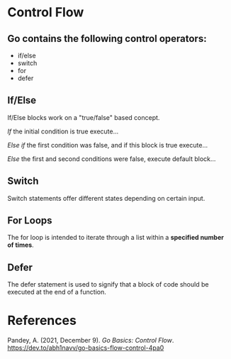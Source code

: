 # Control Flow 

## Go contains the following control operators: 
- if/else 
- switch 
- for 
- defer 

## If/Else 
If/Else blocks work on a "true/false" based concept. 

*If* the initial condition is true execute...  

*Else if* the first condition was false, and if this block is true execute... 

*Else* the first and second conditions were false, execute default block... 




## Switch 
Switch statements offer different states depending on certain input. 




## For Loops 
The for loop is intended to iterate through a list within a **specified number of times**. 



## Defer 
The defer statement is used to signify that a block of code should be executed at the end of a function. 


# References 
Pandey, A. (2021, December 9). *Go Basics: Control Flow*. <https://dev.to/abh1navv/go-basics-flow-control-4pa0>  

 
